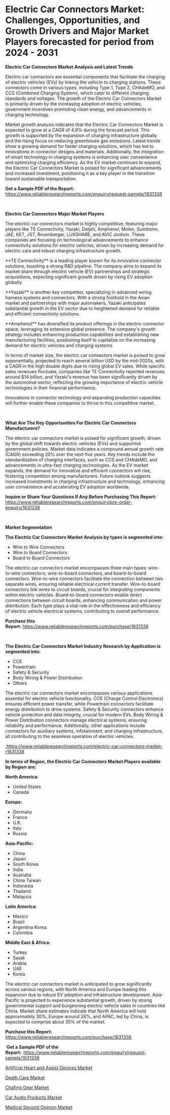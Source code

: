 <p><h1>Electric Car Connectors Market: Challenges, Opportunities, and Growth Drivers and Major Market Players forecasted for period from 2024 - 2031</h1></p><p><strong>Electric Car Connectors Market Analysis and Latest Trends</strong></p>
<p><p>Electric car connectors are essential components that facilitate the charging of electric vehicles (EVs) by linking the vehicle to charging stations. These connectors come in various types, including Type 1, Type 2, CHAdeMO, and CCS (Combined Charging System), which cater to different charging standards and voltages. The growth of the Electric Car Connectors Market is primarily driven by the increasing adoption of electric vehicles, government incentives promoting clean energy, and advancements in charging technology.</p><p>Market growth analysis indicates that the Electric Car Connectors Market is expected to grow at a CAGR of 4.9% during the forecast period. This growth is supported by the expansion of charging infrastructure globally and the rising focus on reducing greenhouse gas emissions. Latest trends show a growing demand for faster charging solutions, which has led to innovations in connector designs and materials. Additionally, the integration of smart technology in charging systems is enhancing user convenience and optimizing charging efficiency. As the EV market continues to expand, the Electric Car Connectors Market is poised for significant advancements and increased investment, positioning it as a key player in the transition toward sustainable transportation.</p></p>
<p><strong>Get a Sample PDF of the Report:&nbsp;</strong> <a href="https://www.reliableresearchreports.com/enquiry/request-sample/1631338?utm_campaign=118&utm_medium=2&utm_source=Github&utm_content=ia&utm_term=02112024&utm_id=electric-car-connectors">https://www.reliableresearchreports.com/enquiry/request-sample/1631338</a></p>
<p>&nbsp;</p>
<p><strong>Electric Car Connectors Major Market Players</strong></p>
<p><p>The electric car connectors market is highly competitive, featuring major players like TE Connectivity, Yazaki, Delphi, Amphenol, Molex, Sumitomo, JAE, KET, JST, Rosenberger, LUXSHARE, and AVIC Jonhon. These companies are focusing on technological advancements to enhance connectivity solutions for electric vehicles, driven by increasing demand for electric cars and robust charging infrastructure growth.</p><p>**TE Connectivity** is a leading player known for its innovative connector solutions, boasting a strong R&D pipeline. The company aims to expand its market share through electric vehicle (EV) partnerships and strategic acquisitions, expecting significant growth driven by rising EV adoption globally.</p><p>**Yazaki** is another key competitor, specializing in advanced wiring harness systems and connectors. With a strong foothold in the Asian market and partnerships with major automakers, Yazaki anticipates substantial growth in the EV sector due to heightened demand for reliable and efficient connectivity solutions.</p><p>**Amphenol** has diversified its product offerings in the electric connector space, leveraging its extensive global presence. The company's growth strategy includes enhancing production capabilities and establishing new manufacturing facilities, positioning itself to capitalize on the increasing demand for electric vehicles and charging systems.</p><p>In terms of market size, the electric car connectors market is poised to grow exponentially, projected to reach several billion USD by the mid-2020s, with a CAGR in the high double digits due to rising global EV sales. While specific sales revenues fluctuate, companies like TE Connectivity reported revenues around $14 billion, and Yazaki's revenue has been significantly driven by the automotive sector, reflecting the growing importance of electric vehicle technologies in their financial performance.</p><p>Innovations in connector technology and expanding production capacities will further enable these companies to thrive in this competitive market.</p></p>
<p>&nbsp;</p>
<p><strong>What Are The Key Opportunities For Electric Car Connectors Manufacturers?</strong></p>
<p><p>The electric car connectors market is poised for significant growth, driven by the global shift towards electric vehicles (EVs) and supportive government policies. Market data indicates a compound annual growth rate (CAGR) exceeding 20% over the next five years. Key trends include the standardization of charging interfaces, such as CCS and CHAdeMO, and advancements in ultra-fast charging technologies. As the EV market expands, the demand for innovative and efficient connectors will rise, fostering competition among manufacturers. Future outlook suggests increased investments in charging infrastructure and technology, enhancing user convenience and accelerating EV adoption worldwide.</p></p>
<p><strong>Inquire or Share Your Questions If Any Before Purchasing This Report:</strong> <a href="https://www.reliableresearchreports.com/enquiry/pre-order-enquiry/1631338?utm_campaign=118&utm_medium=2&utm_source=Github&utm_content=ia&utm_term=02112024&utm_id=electric-car-connectors">https://www.reliableresearchreports.com/enquiry/pre-order-enquiry/1631338</a></p>
<p>&nbsp;</p>
<p><strong>Market Segmentation</strong></p>
<p><strong>The Electric Car Connectors Market Analysis by types is segmented into:</strong></p>
<p><ul><li>Wire to Wire Connectors</li><li>Wire to Board Connectors</li><li>Board to Board Connectors</li></ul></p>
<p><p>The electric car connectors market encompasses three main types: wire-to-wire connectors, wire-to-board connectors, and board-to-board connectors. Wire-to-wire connectors facilitate the connection between two separate wires, ensuring reliable electrical current transfer. Wire-to-board connectors link wires to circuit boards, crucial for integrating components within electric vehicles. Board-to-board connectors enable direct connections between circuit boards, enhancing communication and power distribution. Each type plays a vital role in the effectiveness and efficiency of electric vehicle electrical systems, contributing to overall performance.</p></p>
<p><strong>Purchase this Report:&nbsp;</strong><a href="https://www.reliableresearchreports.com/purchase/1631338?utm_campaign=118&utm_medium=2&utm_source=Github&utm_content=ia&utm_term=02112024&utm_id=electric-car-connectors">https://www.reliableresearchreports.com/purchase/1631338</a></p>
<p>&nbsp;</p>
<p><strong>The Electric Car Connectors Market Industry Research by Application is segmented into:</strong></p>
<p><ul><li>CCE</li><li>Powertrain</li><li>Safety & Security</li><li>Body Wiring & Power Distribution</li><li>Others</li></ul></p>
<p><p>The electric car connectors market encompasses various applications essential for electric vehicle functionality. CCE (Charge Control Electronics) ensures efficient power transfer, while Powertrain connectors facilitate energy distribution to drive systems. Safety & Security connectors enhance vehicle protection and data integrity, crucial for modern EVs. Body Wiring & Power Distribution connectors manage electrical systems, ensuring reliability and performance. Additionally, other applications include connectors for auxiliary systems, infotainment, and charging infrastructure, all contributing to the seamless operation of electric vehicles.</p></p>
<p><a href="https://www.reliableresearchreports.com/electric-car-connectors-market-r1631338?utm_campaign=118&utm_medium=2&utm_source=Github&utm_content=ia&utm_term=02112024&utm_id=electric-car-connectors">&nbsp;https://www.reliableresearchreports.com/electric-car-connectors-market-r1631338</a></p>
<p><strong>In terms of Region, the Electric Car Connectors Market Players available by Region are:</strong></p>
<p>
    <p> <strong> North America: </strong>
        <ul>
            <li>United States</li>
            <li>Canada</li>
        </ul>
        </p> 
    <p> <strong> Europe: </strong>
        <ul>
            <li>Germany</li>
            <li>France</li>
            <li>U.K.</li>
            <li>Italy</li>
            <li>Russia</li>
        </ul>
        </p> 
    <p> <strong> Asia-Pacific: </strong>
        <ul>
            <li>China</li>
            <li>Japan</li>
            <li>South Korea</li>
            <li>India</li>
            <li>Australia</li>
            <li>China Taiwan</li>
            <li>Indonesia</li>
            <li>Thailand</li>
            <li>Malaysia</li>
        </ul>
        </p> 
    <p> <strong> Latin America: </strong>
        <ul>
            <li>Mexico</li>
            <li>Brazil</li>
            <li>Argentina Korea</li>
            <li>Colombia</li>
        </ul>
        </p> 
    <p> <strong> Middle East & Africa: </strong>
        <ul>
            <li>Turkey</li>
            <li>Saudi</li>
            <li>Arabia</li>
            <li>UAE</li>
            <li>Korea</li>
        </ul>
    </p>
    </p>
<p><p>The electric car connectors market is anticipated to grow significantly across various regions, with North America and Europe leading this expansion due to robust EV adoption and infrastructure development. Asia-Pacific is projected to experience substantial growth, driven by strong governmental support and burgeoning electric vehicle sales in countries like China. Market share estimates indicate that North America will hold approximately 30%, Europe around 28%, and APAC, led by China, is expected to comprise about 35% of the market.</p></p>
<p><strong>Purchase this Report: </strong><a href="https://www.reliableresearchreports.com/purchase/1631338?utm_campaign=118&utm_medium=2&utm_source=Github&utm_content=ia&utm_term=02112024&utm_id=electric-car-connectors">https://www.reliableresearchreports.com/purchase/1631338</a></p>
<p>&nbsp;<strong>Get a Sample PDF of the Report:&nbsp;&nbsp;</strong><a href="https://www.reliableresearchreports.com/enquiry/request-sample/1631338?utm_campaign=118&utm_medium=2&utm_source=Github&utm_content=ia&utm_term=02112024&utm_id=electric-car-connectors">https://www.reliableresearchreports.com/enquiry/request-sample/1631338</a></p>
<p><strong></strong></p>
<p><p><a href="https://www.linkedin.com/pulse/artificial-heart-assist-devices-market-dynamics-application-vrpbe?utm_campaign=118&utm_medium=2&utm_source=Github&utm_content=ia&utm_term=02112024&utm_id=electric-car-connectors">Artificial Heart and Assist Devices Market</a></p><p><a href="https://issuu.com/reportprime-2/docs/death-care-market-size-2030.pptx_e7e2fe1525456e?utm_campaign=118&utm_medium=2&utm_source=Github&utm_content=ia&utm_term=02112024&utm_id=electric-car-connectors">Death Care Market</a></p><p><a href="https://github.com/knaufethaganye/Market-Research-Report-List-1/blob/main/chafing-gear-market.md?utm_campaign=118&utm_medium=2&utm_source=Github&utm_content=ia&utm_term=02112024&utm_id=electric-car-connectors">Chafing Gear Market</a></p><p><a href="https://github.com/leonidmsw5y/Market-Research-Report-List-1/blob/main/car-audio-products-market.md?utm_campaign=118&utm_medium=2&utm_source=Github&utm_content=ia&utm_term=02112024&utm_id=electric-car-connectors">Car Audio Products Market</a></p><p><a href="https://issuu.com/reportprime-2/docs/medical-second-opinion-market-size-_8878270ab8be53?utm_campaign=118&utm_medium=2&utm_source=Github&utm_content=ia&utm_term=02112024&utm_id=electric-car-connectors">Medical Second Opinion Market</a></p></p>